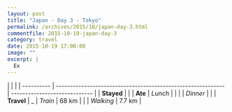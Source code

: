 ```yaml
---
layout: post
title: "Japan - Day 3 - Tokyo"
permalink: /archives/2015/10/japan-day-3.html
commentfile: 2015-10-19-japan-day-3
category: travel
date: 2015-10-19 17:00:00
image: ""
excerpt: |
  Ex
---
```


|            |                                                              |
| ---------- | ------------------------------------------------------------ | ----------------------------- |
| **Stayed** | []() |
| **Ate**    | _Lunch_                                                      |           |
|            | _Dinner_                                                     | |
| **Travel** | _            | _Train_                                                      | 68 km                         |
|            | _Walking_                                                    | 7.7 km                        |
